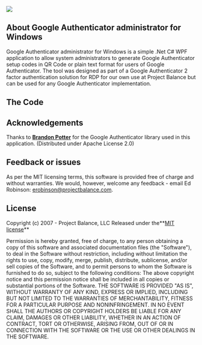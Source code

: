 <p align="left"><img src="http://projectbalance.com/wp-content/uploads/2013/08/PB-Logo.png"></p>
<p align="left" Google Authenticator (Authy) administrator for Windows />

## About Google Authenticator administrator for Windows

Google Authenticator administrator for Windows is a simple .Net C# WPF application to allow system administrators to generate Google Authenticator setup codes in QR Code or plain text format for users of Google Authenticator.  The tool was designed as part of a Google Authenticator 2 factor authentication solution for RDP for our own use at Project Balance but can be used for any Google Authenticator implementation. 

## The Code



## Acknowledgements

Thanks to **[Brandon Potter](http://github.com/brandonpotter/GoogleAuthenticator)** for the Google Authenticator library used in this application.
(Distributed under Apache License 2.0)

## Feedback or issues

As per the MIT licensing terms, this software is provided free of charge and without warranties.  We would, however, welcome any feedback - email Ed Robinson: erobinson@projectbalance.com.  

## License

Copyright (c) 2007 - Project Balance, LLC
Released under the**[MIT license](http://www.opensource.org/licenses/MIT)**

Permission is hereby granted, free of charge, to any person obtaining a copy of this software and associated documentation files (the "Software"), to deal in the Software without restriction, including without limitation the rights to use, copy, modify, merge, publish, distribute, sublicense, and/or sell copies of the Software, and to permit persons to whom the Software is furnished to do so, subject to the following conditions:
The above copyright notice and this permission notice shall be included in all copies or substantial portions of the Software.
THE SOFTWARE IS PROVIDED "AS IS", WITHOUT WARRANTY OF ANY KIND, EXPRESS OR IMPLIED, INCLUDING BUT NOT LIMITED TO THE WARRANTIES OF MERCHANTABILITY, FITNESS FOR A PARTICULAR PURPOSE AND NONINFRINGEMENT. IN NO EVENT SHALL THE AUTHORS OR COPYRIGHT HOLDERS BE LIABLE FOR ANY CLAIM, DAMAGES OR OTHER LIABILITY, WHETHER IN AN ACTION OF CONTRACT, TORT OR OTHERWISE, ARISING FROM, OUT OF OR IN CONNECTION WITH THE SOFTWARE OR THE USE OR OTHER DEALINGS IN THE SOFTWARE.
